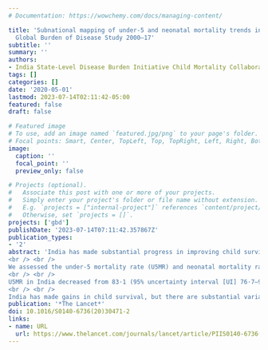 ```yaml
---
# Documentation: https://wowchemy.com/docs/managing-content/

title: 'Subnational mapping of under-5 and neonatal mortality trends in India: the
  Global Burden of Disease Study 2000–17'
subtitle: ''
summary: ''
authors:
- India State-Level Disease Burden Initiative Child Mortality Collaborators
tags: []
categories: []
date: '2020-05-01'
lastmod: 2023-07-14T02:11:42-05:00
featured: false
draft: false

# Featured image
# To use, add an image named `featured.jpg/png` to your page's folder.
# Focal points: Smart, Center, TopLeft, Top, TopRight, Left, Right, BottomLeft, Bottom, BottomRight.
image:
  caption: ''
  focal_point: ''
  preview_only: false

# Projects (optional).
#   Associate this post with one or more of your projects.
#   Simply enter your project's folder or file name without extension.
#   E.g. `projects = ["internal-project"]` references `content/project/deep-learning/index.md`.
#   Otherwise, set `projects = []`.
projects: ['gbd']
publishDate: '2023-07-14T07:11:42.357867Z'
publication_types:
- '2'
abstract: 'India has made substantial progress in improving child survival over the past few decades, but a comprehensive understanding of child mortality trends at disaggregated geographical levels is not available. We present a detailed analysis of subnational trends of child mortality to inform efforts aimed at meeting the India National Health Policy (NHP) and Sustainable Development Goal (SDG) targets for child mortality.
<br /> <br />
We assessed the under-5 mortality rate (U5MR) and neonatal mortality rate (NMR) from 2000 to 2017 in 5 × 5 km grids across India, and for the districts and states of India, using all accessible data from various sources including surveys with subnational geographical information. The 31 states and groups of union territories were categorised into three groups using their Socio-demographic Index (SDI) level, calculated as part of the Global Burden of Diseases, Injuries, and Risk Factors Study on the basis of per-capita income, mean education, and total fertility rate in women younger than 25 years. Inequality between districts within the states was assessed using the coefficient of variation. We projected U5MR and NMR for the states and districts up to 2025 and 2030 on the basis of the trends from 2000 to 2017 and compared these projections with the NHP 2025 and SDG 2030 targets for U5MR (23 deaths and 25 deaths per 1000 livebirths, respectively) and NMR (16 deaths and 12 deaths per 1000 livebirths, respectively). We assessed the causes of child death and the contribution of risk factors to child deaths at the state level.
<br /> <br />
U5MR in India decreased from 83·1 (95% uncertainty interval [UI] 76·7–90·1) in 2000 to 42·4 (36·5–50·0) per 1000 livebirths in 2017, and NMR from 38·0 (34·2–41·6) to 23·5 (20·1–27·8) per 1000 livebirths. U5MR varied 5·7 times between the states of India and 10·5 times between the 723 districts of India in 2017, whereas NMR varied 4·5 times and 8·0 times, respectively. In the low SDI states, 275 (88%) districts had a U5MR of 40 or more per 1000 livebirths and 291 (93%) districts had an NMR of 20 or more per 1000 livebirths in 2017. The annual rate of change from 2010 to 2017 varied among the districts from a 9·02% (95% UI 6·30–11·63) reduction to no significant change for U5MR and from an 8·05% (95% UI 5·34–10·74) reduction to no significant change for NMR. Inequality between districts within the states increased from 2000 to 2017 in 23 of the 31 states for U5MR and in 24 states for NMR, with the largest increases in Odisha and Assam among the low SDI states. If the trends observed up to 2017 were to continue, India would meet the SDG 2030 U5MR target but not the SDG 2030 NMR target or either of the NHP 2025 targets. To reach the SDG 2030 targets individually, 246 (34%) districts for U5MR and 430 (59%) districts for NMR would need a higher rate of improvement than they had up to 2017. For all major causes of under-5 death in India, the death rate decreased between 2000 and 2017, with the highest decline for infectious diseases, intermediate decline for neonatal disorders, and the smallest decline for congenital birth defects, although the magnitude of decline varied widely between the states. Child and maternal malnutrition was the predominant risk factor, to which 68·2% (65·8–70·7) of under-5 deaths and 83·0% (80·6–85·0) of neonatal deaths in India could be attributed in 2017; 10·8% (9·1–12·4) of under-5 deaths could be attributed to unsafe water and sanitation and 8·8% (7·0–10·3) to air pollution.
<br /> <br />
India has made gains in child survival, but there are substantial variations between the states in the magnitude and rate of decline in mortality, and even higher variations between the districts of India. Inequality between districts within states has increased for the majority of the states. The district-level trends presented here can provide crucial guidance for targeted efforts needed in India to reduce child mortality to meet the Indian and global child survival targets. District-level mortality trends along with state-level trends in causes of under-5 and neonatal death and the risk factors in this Article provide a comprehensive reference for further planning of child mortality reduction in India.'
publication: '*The Lancet*'
doi: 10.1016/S0140-6736(20)30471-2
links:
- name: URL
  url: https://www.thelancet.com/journals/lancet/article/PIIS0140-6736(20)30471-2/fulltext
---
```

